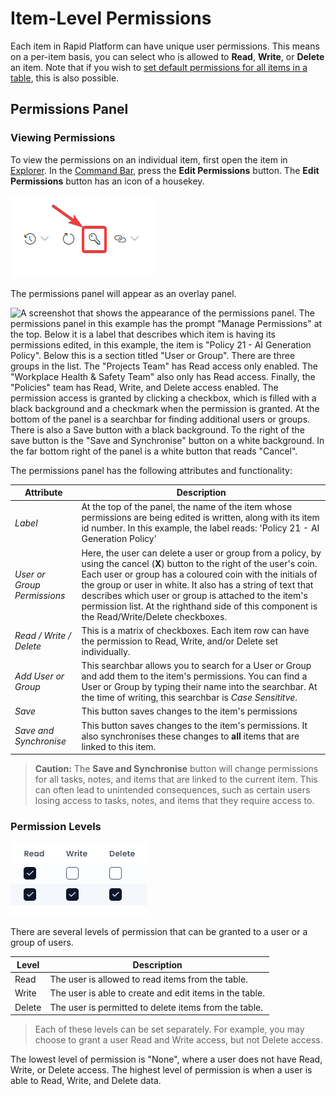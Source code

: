 # Item-Level Permissions

Each item in Rapid Platform can have unique user permissions. This means on a per-item basis, you can select who is allowed to **Read**, **Write**, or **Delete** an item. Note that if you wish to [set default permissions for all items in a table](</docs/Rapid/3-User Manual/2-Explorer/1-Tables/6-permissions/6-permissions.md>), this is also possible.

## Permissions Panel

### Viewing Permissions

To view the permissions on an individual item, first open the item in [Explorer](</docs/Rapid/3-User Manual/2-Explorer/0-navigating-explorer/0-navigating-explorer.md>). In the [Command Bar](</docs/Rapid/3-User Manual/glossary/glossary.md#command-bar>), press the **Edit Permissions** button. The **Edit Permissions** button has an icon of a housekey.

![A screenshot that shows the location and appearance of the Edit Permissions button. To access an item's permission, open the item in Explorer. The Permissions button is in the top right-hand corner of the site, in the Command Bar. The button is stylised as a housekey.](<Permissions Access Button.png>)

The permissions panel will appear as an overlay panel.

![A screenshot that shows the appearance of the permissions panel. The permissions panel in this example has the prompt "Manage Permissions" at the top. Below it is a label that describes which item is having its permissions edited, in this example, the item is "Policy 21 - AI Generation Policy". Below this is a section titled "User or Group". There are three groups in the list. The "Projects Team" has Read access only enabled. The "Workplace Health & Safety Team" also only has Read access. Finally, the "Policies" team has Read, Write, and Delete access enabled. The permission access is granted by clicking a checkbox, which is filled with a black background and a checkmark when the permission is granted. At the bottom of the panel is a searchbar for finding additional users or groups. There is also a Save button with a black background. To the right of the save button is the "Save and Synchronise" button on a white background. In the far bottom right of the panel is a white button that reads "Cancel".](<Permissions Panel.png>)

The permissions panel has the following attributes and functionality:

| Attribute | Description |
|---|---|
| *Label* | At the top of the panel, the name of the item whose permissions are being edited is written, along with its item id number. In this example, the label reads: 'Policy 21 - AI Generation Policy' |
| *User or Group Permissions* | Here, the user can delete a user or group from a policy, by using the cancel (**X**) button to the right of the user's coin. Each user or group has a coloured coin with the initials of the group or user in white. It also has a string of text that describes which user or group is attached to the item's permission list. At the righthand side of this component is the Read/Write/Delete checkboxes. |
| *Read / Write / Delete* | This is a matrix of checkboxes. Each item row can have the permission to Read, Write, and/or Delete set individually. |
| *Add User or Group* | This searchbar allows you to search for a User or Group and add them to the item's permissions. You can find a User or Group by typing their name into the searchbar. At the time of writing, this searchbar is *Case Sensititve*.|
| *Save* | This button saves changes to the item's permissions |
| *Save and Synchronise* | This button saves changes to the item's permissions. It also synchronises these changes to **all** items that are linked to this item. |

> **Caution:** The **Save and Synchronise** button will change permissions for all tasks, notes, and items that are linked to the current item. This can often lead to unintended consequences, such as certain users losing access to tasks, notes, and items that they require access to.

### Permission Levels

![A screenshot that shows a zoomed-in view of the Read, Write and Delete checkboxes arranged in a matrix. The purpose of this image is to help the read quickly identify that this section of the article will discuss the meaning of these three permission levels.](<Permissions RWD.png>)

There are several levels of permission that can be granted to a user or a group of users.

| Level | Description |
|---|---|
| Read | The user is allowed to read items from the table. |
| Write | The user is able to create and edit items in the table. |
| Delete | The user is permitted to delete items from the table. |

> Each of these levels can be set separately. For example, you may choose to grant a user Read and Write access, but not Delete access.

The lowest level of permission is "None", where a user does not have Read, Write, or Delete access. The highest level of permission is when a user is able to Read, Write, and Delete data.